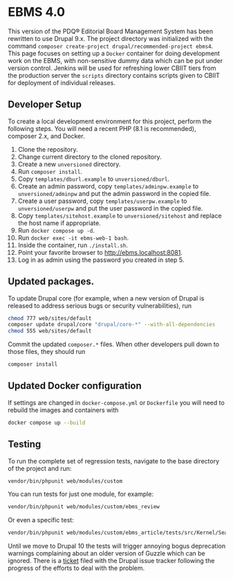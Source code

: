 # EBMS 4.0

This version of the PDQ® Editorial Board Management System has been
rewritten to use Drupal 9.x. The project directory was initialized
with the command `composer create-project drupal/recommended-project
ebms4`. This page focuses on setting up a `Docker` container for doing
development work on the EBMS, with non-sensitive dummy data which can
be put under version control. Jenkins will be used for refreshing lower
CBIIT tiers from the production server the `scripts` directory contains
scripts given to CBIIT for deployment of individual releases.

## Developer Setup

To create a local development environment for this project, perform the following steps. You will need a recent PHP (8.1 is recommended), composer 2.x, and Docker.

1. Clone the repository.
2. Change current directory to the cloned repository.
3. Create a new `unversioned` directory.
4. Run `composer install`.
5. Copy `templates/dburl.example` to `unversioned/dburl`.
6. Create an admin password, copy `templates/adminpw.example` to `unversioned/adminpw`  and put the admin password in the copied file.
7. Create a user password, copy `templates/userpw.example` to `unversioned/userpw`  and put the user password in the copied file.
8. Copy `templates/sitehost.example` to `unversioned/sitehost` and replace the host name if appropriate.
9. Run `docker compose up -d`.
10. Run `docker exec -it ebms-web-1 bash`.
11. Inside the container, run `./install.sh`.
12. Point your favorite browser to http://ebms.localhost:8081.
13. Log in as admin using the password you created in step 5.

## Updated packages.

To update Drupal core (for example, when a new version of Drupal is
released to address serious bugs or security vulnerabilities), run

```bash
chmod 777 web/sites/default
composer update drupal/core "drupal/core-*" --with-all-dependencies
chmod 555 web/sites/default
```

Commit the updated `composer.*` files. When other developers pull down
to those files, they should run

```bash
composer install
```

## Updated Docker configuration

If settings are changed in `docker-compose.yml` or `Dockerfile` you
will need to rebuild the images and containers with

```bash
docker compose up --build
```

## Testing

To run the complete set of regression tests, navigate to the base
directory of the project and run:

```bash
vendor/bin/phpunit web/modules/custom
```

You can run tests for just one module, for example:

```bash
vendor/bin/phpunit web/modules/custom/ebms_review
```

Or even a specific test:

```bash
vendor/bin/phpunit web/modules/custom/ebms_article/tests/src/Kernel/SearchTest.php
```

Until we move to Drupal 10 the tests will trigger annoying bogus deprecation
warnings complaining about an older version of Guzzle which can be ignored.
There is a [ticket](https://www.drupal.org/project/drupal/issues/3281667) filed
with the Drupal issue tracker following the progress of the efforts to deal
with the problem.
